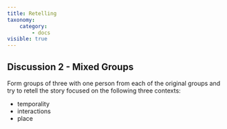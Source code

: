 ```yaml
---
title: Retelling
taxonomy:
    category:
        - docs
visible: true
---
```

## Discussion 2 - Mixed Groups

Form groups of three with one person from each of the original groups and try to retell the story focused on the following three contexts:
- temporality
- interactions
- place
